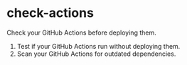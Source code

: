 # check-actions
Check your GitHub Actions before deploying them.

1. Test if your GitHub Actions run without deploying them.
2. Scan your GitHub Actions for outdated dependencies.
